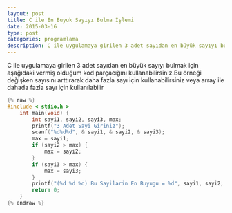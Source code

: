 ```yaml
---
layout: post
title: C ile En Buyuk Sayıyı Bulma İşlemi
date: 2015-03-16
type: post
categories: programlama
description: C ile uygulamaya girilen 3 adet sayıdan en büyük sayıyı bulmak için aşağıdaki vermiş olduğum kod parçacığını kullanabilirsiniz.Bu örneği değişken
---
```


C ile uygulamaya girilen 3 adet sayıdan en büyük sayıyı bulmak için aşağıdaki vermiş olduğum kod parçacığını kullanabilirsiniz.Bu örneği değişken sayısını arttırarak daha fazla sayı için kullanabilirsiniz veya array ile dahada fazla sayı için kullanılabilir

```c
{% raw %}
#include < stdio.h >
    int main(void) {
        int sayi1, sayi2, sayi3, max;
        printf("3 Adet Sayi Giriniz");
        scanf("%d%d%d", & sayi1, & sayi2, & sayi3);
        max = sayi1;
        if (sayi2 > max) {
            max = sayi2;
        }
        if (sayi3 > max) {
            max = sayi3;
        }
        printf("(%d %d %d) Bu Sayilarin En Buyugu = %d", sayi1, sayi2, sayi3, max);
        return 0;
    }
{% endraw %}
```

